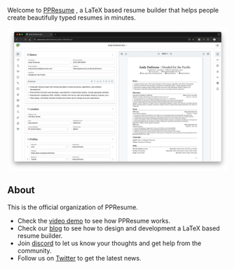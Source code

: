 Welcome to
[PPResume](https://ppresume.com/?utm_source=Github&utm_medium=ppresume%2F.github)
, a LaTeX based resume builder that helps people create beautifully typed
resumes in minutes.

![PPResume Resume Form and Preview](/static/images/ppresume-2025-jan.webp)

## About

This is the official organization of PPResume.

- Check the [video demo](https://youtu.be/mYqSTsCw3KI) to see how PPResume
  works.
- Check our [blog](https://blog.ppresume.com?utm_source=github-ppresume%2F.github) to see
  how to design and development a LaTeX based resume builder.
- Join [discord](https://discord.gg/PzbunPPkVF) to let us know your thoughts
  and get help from the community.
- Follow us on [Twitter](https://twitter.com/PPResumeX) to get the latest news.

